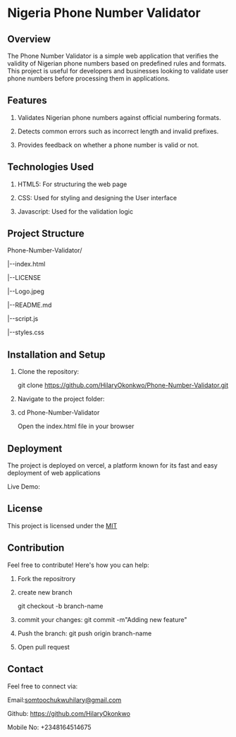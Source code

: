 # Nigeria Phone Number Validator

## Overview

  The Phone Number Validator is a simple web application that verifies the validity of Nigerian phone numbers based on predefined rules and formats. This project is useful for developers and businesses looking to validate user phone numbers before processing them in applications.

## Features

 1. Validates Nigerian phone numbers against official numbering formats.

 2. Detects common errors such as incorrect length and invalid prefixes.

 3. Provides feedback on whether a phone number is valid or not.

## Technologies Used

 1. HTML5: For structuring the web page

 2. CSS: Used for styling and designing the User interface

 3. Javascript: Used for the validation logic

## Project Structure
   Phone-Number-Validator/ 
   
   |--index.html 
   
   |--LICENSE 

   |--Logo.jpeg 
   
   |--README.md 
   
   |--script.js 
   
   |--styles.css

## Installation and Setup

 1. Clone the repository:

    git clone https://github.com/HilaryOkonkwo/Phone-Number-Validator.git

 2. Navigate to the project folder:

 3. cd Phone-Number-Validator

     Open the index.html file in your browser

## Deployment

  The project is deployed on vercel, a platform known for its fast and easy deployment of web applications

  Live Demo: 

## License

   This project is licensed under the [MIT](https://github.com/HilaryOkonkwo/Phone-Number-Validator/blob/main/LICENSE)

## Contribution

  Feel free to contribute! Here's how you can help:

 1. Fork the repositrory

 2. create new branch

    git checkout -b branch-name
 
 3. commit your changes: git commit -m"Adding new feature"

 4. Push the branch: git push origin branch-name

 5. Open pull request

## Contact

  Feel free to connect via:

  Email:somtoochukwuhilary@gmail.com

  Github: https://github.com/HilaryOkonkwo

  Mobile No: +2348164514675